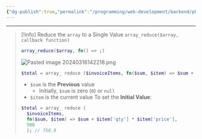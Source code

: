 ```yaml
---
{"dg-publish":true,"permalink":"/programming/web-development/backend/php/01-procedural/08-arrays/07-array-reduce/","tags":["programming","php","webdevelopment","backend"]}
---
```



--- 
> [!info]
> Reduce the `array` to a Single Value
> `array_reduce($array, callback function)`
> ```php
> array_reduce($array, fn() => ;)
> ```
> 
> ![Pasted image 20240316142218.png](/img/user/PROGRAMMING/Web%20Development/Backend/PHP/01%20Procedural/08%20Arrays/attachments/Pasted%20image%2020240316142218.png)
> ```php
> $total = array_ reduce ($invoiceItems, fn($sum, $item) => $sum + $item['qty'] * $item['price']); // 258.9
> ```
> - `$sum` is the __Previous__ value
> 	- Initially, `$sum` is zero (`0`) or `null` 
> - `$item` is the current value
> To set the __Initial Value__:
> ```php
> $total = array_ reduce (
> 	$invoiceItems, 
> 	fn($sum, $item) => $sum + $item['qty'] * $item['price'],
> 	500
> 	); // 758.9
> ```


